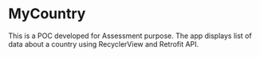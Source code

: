 # MyCountry
This is a POC developed for Assessment purpose. The app displays list of data about a country using RecyclerView and Retrofit API.
